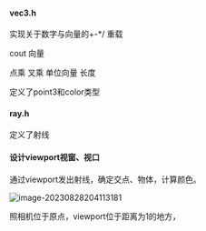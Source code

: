 #### vec3.h

 实现关于数字与向量的+-*/ 重载

 cout 向量

 点乘 叉乘 单位向量 长度

定义了point3和color类型

#### ray.h

定义了射线

#### 设计viewport视窗、视口

通过viewport发出射线，确定交点、物体，计算颜色。

![image-20230828204113181](C:\Users\Dell\AppData\Roaming\Typora\typora-user-images\image-20230828204113181.png)

照相机位于原点，viewport位于距离为1的地方，
